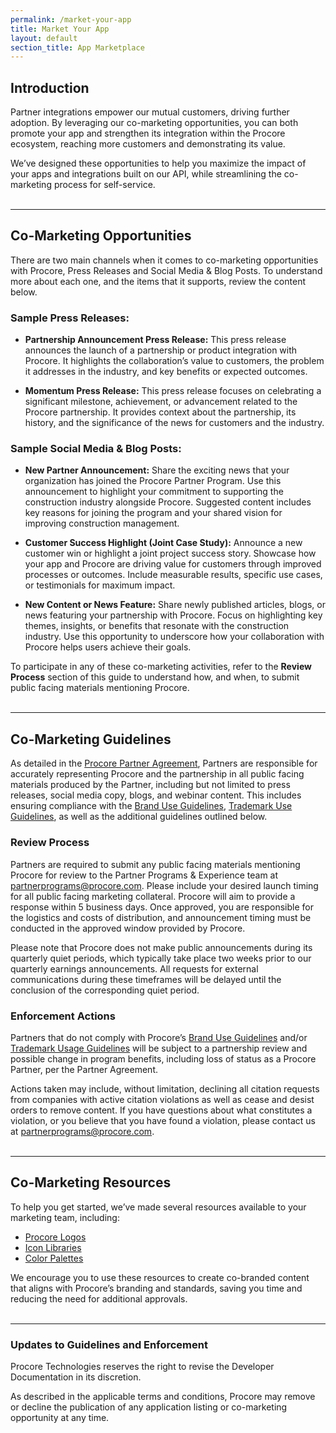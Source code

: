 ```yaml
---
permalink: /market-your-app
title: Market Your App
layout: default
section_title: App Marketplace
---
```


## Introduction
Partner integrations empower our mutual customers, driving further adoption. By leveraging our co-marketing opportunities, you can both promote your app and strengthen its integration within the Procore ecosystem, reaching more customers and demonstrating its value. 

We’ve designed these opportunities to help you maximize the impact of your apps and integrations built on our API, while streamlining the co-marketing process for self-service.
<br><br>

***
## Co-Marketing Opportunities
There are two main channels when it comes to co-marketing opportunities with Procore, Press Releases and Social Media & Blog Posts. To understand more about each one, and the items that it supports, review the content below.


<!-- - **Integration Launch Announcement:** Request an integration launch announcement through our channels. Limited to one announcement per application, and the app must have at least five customers prior to approval.
- **Press Releases:** Submit a press release for approval, following our [Partner Communication Toolkit](LINK HERE). Make sure to highlight key achievements and adoption rates.
- **Procore Blogs:** Submit a written post for approval and publication on Procore's blog. Please refer to our co-marketing guidelines before submitting your content. We also offer templates and best practices to help you craft your submission.
- **Social Media Engagement:** Engage with Procore’s audience by submitting a social media engagement request. You can leverage both your own and Procore’s channels for these campaigns. -->

### Sample Press Releases:
- **Partnership Announcement Press Release:** This press release announces the launch of a partnership or product integration with Procore. It highlights the collaboration’s value to customers, the problem it addresses in the industry, and key benefits or expected outcomes.

- **Momentum Press Release:** This press release focuses on celebrating a significant milestone, achievement, or advancement related to the Procore partnership. It provides context about the partnership, its history, and the significance of the news for customers and the industry. 

### Sample Social Media & Blog Posts:
- **New Partner Announcement:** Share the exciting news that your organization has joined the Procore Partner Program. Use this announcement to highlight your commitment to supporting the construction industry alongside Procore. Suggested content includes key reasons for joining the program and your shared vision for improving construction management.

<!-- - **Partner Webinar or Event Promotion:** Promote an upcoming webinar or event co-hosted with Procore. Use this opportunity to showcase your integration, share insights from industry experts, and engage with prospective customers. Be sure to include event details, an RSVP link, and a compelling call-to-action. -->

- **Customer Success Highlight (Joint Case Study):** Announce a new customer win or highlight a joint project success story. Showcase how your app and Procore are driving value for customers through improved processes or outcomes. Include measurable results, specific use cases, or testimonials for maximum impact.

- **New Content or News Feature:** Share newly published articles, blogs, or news featuring your partnership with Procore. Focus on highlighting key themes, insights, or benefits that resonate with the construction industry. Use this opportunity to underscore how your collaboration with Procore helps users achieve their goals.

To participate in any of these co-marketing activities, refer to the **Review Process** section of this guide to understand how, and when, to submit public facing materials mentioning Procore.
<br><br>
<!-- Additionally, refer to our Press Release and Best Practices for Blogs and Social Media Posts to prevent delays or rejections. -->

***
## Co-Marketing Guidelines
As detailed in the <a href="https://www.procore.com/partners/documents" target="blank">Procore Partner Agreement</a>, Partners are responsible for accurately representing Procore and the partnership in all public facing materials produced by the Partner, including but not limited to press releases, social media copy, blogs, and webinar content. This includes ensuring compliance with the <a href="https://brand.procore.com/design/logos/?_gl=1*13n0feh*_gcl_au*Mjk3NzY4NjQxLjE3Mjg1MTUwNzY.*_ga*NTEyMTM3NDQ1LjE3MjM4MzU1NDk.*_ga_DDN1X7BZGJ*MTcyODg1NjMxNi42LjEuMTcyODg1Nzk3NS45LjAuMA..*_ga_0W3CW2NEWP*MTcyODg1NjMxNi4xMC4xLjE3Mjg4NTc5NzUuOS4wLjA.#overview" target="blank">Brand Use Guidelines</a>, <a href="https://www.procore.com/legal/trademark#otnotice-section-785579e4-abc0-4846-850b-cfb5bf95ab45" target="blank">Trademark Use Guidelines</a>, as well as the additional guidelines outlined below.

### Review Process
Partners are required to submit any public facing materials mentioning Procore for review to the Partner Programs & Experience team at <partnerprograms@procore.com>. Please include your desired launch timing for all public facing marketing collateral. Procore will aim to provide a response within 5 business days. Once approved, you are responsible for the logistics and costs of distribution, and announcement timing must be conducted in the approved window provided by Procore. 

Please note that Procore does not make public announcements during its quarterly quiet periods, which typically take place two weeks prior to our quarterly earnings announcements. All requests for external communications during these timeframes will be delayed until the conclusion of the corresponding quiet period.

### Enforcement Actions
Partners that do not comply with Procore’s <a href="https://brand.procore.com/design/logos/?_gl=1*13n0feh*_gcl_au*Mjk3NzY4NjQxLjE3Mjg1MTUwNzY.*_ga*NTEyMTM3NDQ1LjE3MjM4MzU1NDk.*_ga_DDN1X7BZGJ*MTcyODg1NjMxNi42LjEuMTcyODg1Nzk3NS45LjAuMA..*_ga_0W3CW2NEWP*MTcyODg1NjMxNi4xMC4xLjE3Mjg4NTc5NzUuOS4wLjA.#overview" target="blank">Brand Use Guidelines</a> and/or <a href="https://www.procore.com/legal/trademark#otnotice-section-785579e4-abc0-4846-850b-cfb5bf95ab45" target="_blank">Trademark Usage Guidelines</a> will be subject to a partnership review and possible change in program benefits, including loss of status as a Procore Partner, per the Partner Agreement. 

Actions taken may include, without limitation, declining all citation requests from companies with active citation violations as well as cease and desist orders to remove content. If you have questions about what constitutes a violation, or you believe that you have found a violation, please contact us at <partnerprograms@procore.com>.
<br><br>

***
## Co-Marketing Resources
To help you get started, we’ve made several resources available to your marketing team, including:

<ul>
    <li><a href="https://brand.procore.com/design/logos/?_gl=1*13n0feh*_gcl_au*Mjk3NzY4NjQxLjE3Mjg1MTUwNzY.*_ga*NTEyMTM3NDQ1LjE3MjM4MzU1NDk.*_ga_DDN1X7BZGJ*MTcyODg1NjMxNi42LjEuMTcyODg1Nzk3NS45LjAuMA..*_ga_0W3CW2NEWP*MTcyODg1NjMxNi4xMC4xLjE3Mjg4NTc5NzUuOS4wLjA.#overview" target="_blank">Procore Logos</a></li>
    <li><a href="https://design.procore.com/iconography" target="_blank">Icon Libraries</a></li>
    <li><a href="https://www.procore.design/design/" target="_blank">Color Palettes</a></li>
</ul>

<!-- <li>Press Release Templates</li>
<li>Best Practices for Blogs and Social Media Posts</li> -->

We encourage you to use these resources to create co-branded content that aligns with Procore’s branding and standards, saving you time and reducing the need for additional approvals.
<br><br>

***
### Updates to Guidelines and Enforcement

Procore Technologies reserves the right to revise the Developer Documentation in its discretion.

As described in the applicable terms and conditions, Procore may remove or decline the publication of any application listing or co-marketing opportunity at any time.